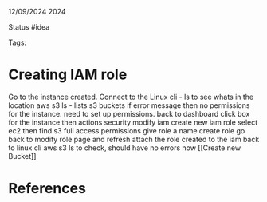 12/09/2024 2024

Status #idea

Tags:

# Creating IAM role

Go to the instance created.
Connect to the Linux cli - ls to see whats in the location
aws s3 ls - lists s3 buckets
	if error message then no permissions for the instance. need to set up permissions.
	back to dashboard
		click box for the instance
			then actions
				security
					modify iam
					create new iam role
					select ec2
					then find s3 full access permissions
					give role a name
				create role
			go back to modify role page and refresh
			attach the role created to the iam
		back to linux cli
		aws s3 ls to check, should have no errors now
		[[Create new Bucket]]
		
# References
